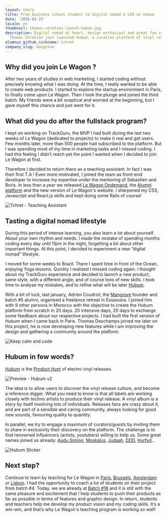 ```yaml
---
layout: story
title: From business school student to digital nomad & CEO at Hubum
date: '2016-03-25'
locale: en
thumbnail: thomas-chretien-launch-hubum.jpg
description: Digital nomad at heart, design enthusiast and great fan of electro sound,
  Thomas Chrétien just launched Hubum, a curation platform of Vinyl releases.
alumnus_github_nickname: tchret
company_slug: mangrove
---
```


## Why did you join Le Wagon ?

After two years of studies in web marketing, I started coding without precisely knowing what I was doing. At the time, I really wanted to be able to create web products. I started to explore the startup environment in Paris, to finally come upon Le Wagon. Then I took the plunge and joined the third batch. My friends were a bit sceptical and worried at the beginning, but I gave myself this chance and just went for it.

## What did you do after the fullstack program?

I kept on working on TrackGuru, the MVP I had built during the last two weeks of Le Wagon (dedicated to projects) to make it real and get users. Few months later, more than 500 people had subscribed to the platform. But I was spending most of my time in marketing tasks and I missed coding. I had this feeling I didn’t reach yet the point I wanted when I decided to join Le Wagon at first.

Therefore I decided to return there as a teaching assistant. In fact I was their first T.A ! Even more motivated, I joined the team as front-end developer to increase my expertise under the mentoring of Sebastien and Boris. In less than a year we released [Le Wagon Ondemand](https://ondemand.lewagon.org/), the [Alumni platform](alumni.lewagon.org) and the new version of Le Wagon's website. I sharpened my CSS, Javascript and React.js skills and kept doing some Rails of course!

<p><img src="https://raw.githubusercontent.com/lewagon/www-images/master/testimonials/tchret/hubum-4.jpg" alt="Tchret - Teaching Assistant"></p>

## Tasting a digital nomad lifestyle

During this period of intense learning, you also learn a lot about yourself. About your own rhythm and needs. I made the mistake of spending months coding every day until 11pm in the night, forgetting a bit about other important things. At this point, I decided to experiment a new “digital nomad” lifestyle.

I moved for some weeks to Brazil. There I spent time in front of the Ocean, enjoying Yoga lessons. Quickly I realized I missed coding again. I thought about my TrackGuru experience and decided to launch a new product, same style, with a different angle, and of course tons of new skills. I took time to analyse my mistakes, and to refine what will be later [Hubum](http://www.hubum.com/).

With a bit of luck, last january, Adrien Coudriol, the [Mangrove](http://www.meetmangrove.com/) founder and batch #5 alumni, organised a freelance retreat in Essaouira. I joined him with 9 other persons in Morocco with the objective to create the Hubum platform from scratch in 20 days. 20 intensive days, 20 days to exchange some feedback about our respective projects. I had built the first version of Hubum when I came back in Paris. Thomas Deschamps joined me later on this project, he is now developing new features while I am improving the design and gathering a community around the platform.

<p><img src="https://github.com/lewagon/www-images/blob/master/testimonials/tchret/hubum-1.jpeg?raw=true" alt="Keep calm and code"></p>

## Hubum in few words?

[Hubum](http://www.hubum.com/) is the [Product Hunt](http://producthunt.com) of electro vinyl releases.

<p><img src="https://raw.githubusercontent.com/lewagon/www-images/master/testimonials/tchret/hubum-2.jpg" alt="Preview - Hubum v2"></p>

The idea is to allow users to discover the vinyl release culture, and become a reference digger. What you need to know is that all labels are working closely with techno artists to produce their vinyl release. A vinyl album is a story by itself involving lots of individuals. Releases fans are crazy about it, and are part of a sensible and caring community, always looking for good new sounds, favouring quality to quantity.

In parallel, we try to engage a maximum of curators/guests by inviting them to share in exclusivity their discovery on the platform. The challenge is to find renowned influencers (artists, youtubers) willing to help us. Some great names joined us already: [Audu Simion](http://www.hubum.com/andusimion), [Moskalus](http://www.hubum.com/moskalus), [Judaah](http://www.hubum.com/Judaah666), [DDD](http://www.hubum.com/hurfyd), [Hurfyd](http://www.hubum.com/DDD)…

<p><img src="https://raw.githubusercontent.com/lewagon/www-images/master/testimonials/tchret/hubum-3.jpg" alt="Hubum Sticker"></p>

## Next step?

Continue to learn by teaching for Le Wagon in [Paris](https://www.lewagon.com/paris), [Brussels](https://www.lewagon.com/brussels), [Amsterdam](https://www.lewagon.com/amsterdam) or [Lisbon](https://www.lewagon.com/lisbon). I had the opportunity to coach a lot of students on their project from batch #4. Today, we are already at [Batch #18](alumni.lewagon.org/batches/18) and it is still with the same pleasure and excitement that I help students to push their products as far as possible in terms of features and graphic design. In return, students and teachers help me develop my product vision and my coding skills. It’s a win-win, and that’s why Le Wagon's teaching program is working so well!

